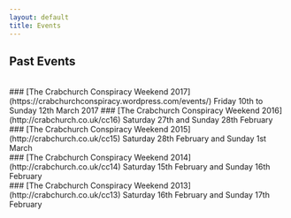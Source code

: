 ```yaml
---
layout: default
title: Events
---
```


## Past Events
<br>
### [The Crabchurch Conspiracy Weekend 2017](https://crabchurchconspiracy.wordpress.com/events/)
Friday 10th to Sunday 12th March 2017
### [The Crabchurch Conspiracy Weekend 2016](http://crabchurch.co.uk/cc16)
Saturday 27th and Sunday 28th February
### [The Crabchurch Conspiracy Weekend 2015](http://crabchurch.co.uk/cc15)
Saturday 28th February and Sunday 1st March
<br>
### [The Crabchurch Conspiracy Weekend 2014](http://crabchurch.co.uk/cc14)
Saturday 15th February and Sunday 16th February
<br>
### [The Crabchurch Conspiracy Weekend 2013](http://crabchurch.co.uk/cc13)
Saturday 16th February and Sunday 17th February
